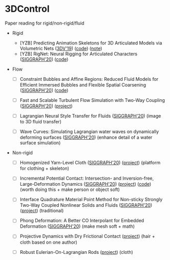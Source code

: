 # 3DControl
Paper reading for rigid/non-rigid/fluid


* Rigid
    * [YZB] Predicting Animation Skeletons for 3D Articulated Models via Volumetric Nets ([3DV'19](https://arxiv.org/abs/1908.08506)) ([code](https://github.com/zhan-xu/AnimSkelVolNet)) ([note](notes/rigid/RigNet_2020_12_1.md))
    * [YZB] RigNet: Neural Rigging for Articulated Characters ([SIGGRAPH'20](https://people.cs.umass.edu/~zhanxu/papers/RigNet.pdf)) ([code](https://people.cs.umass.edu/~zhanxu/papers/RigNet.pdf))


* Flow
    * [ ] Constraint Bubbles and Affine Regions: Reduced Fluid Models for Efficient Immersed Bubbles and Flexible Spatial Coarsening ([SIGGRAPH'20](https://cs.uwaterloo.ca/~c2batty/papers/Goldade2020/reduced_fluids.pdf)) ([code](https://github.com/rgoldade/ReducedFluids))
    * [ ] Fast and Scalable Turbulent Flow Simulation with Two-Way Coupling ([SIGGRAPH'20](http://faculty.sist.shanghaitech.edu.cn/faculty/liuxp/projects/lbm-solid/index/lbm-solid.pdf)) ([project](http://faculty.sist.shanghaitech.edu.cn/faculty/liuxp/projects/lbm-solid/index.htm))
    * [ ] Lagrangian Neural Style Transfer for Fluids ([SIGGRAPH'20](https://arxiv.org/pdf/2005.00803v1.pdf)) (image to 3D fluid transfer)
    * [ ] Wave Curves: Simulating Lagrangian water waves on dynamically deforming surfaces ([SIGGRAPH'20](https://dl.acm.org/doi/pdf/10.1145/3386569.3392466)) (enhance detail of a water surface simulation)
    


* Non-rigid
    * [ ] Homogenized Yarn-Level Cloth ([SIGGRAPH'20](http://pub.ist.ac.at/group_wojtan/projects/2020_Sperl_HYLC/2020_HYLC_paper.pdf)) ([project](http://visualcomputing.ist.ac.at/publications/2020/HYLC/)) (platform for clothing + skeleton)
    * [ ] Incremental Potential Contact: Intersection- and Inversion-free, Large-Deformation Dynamics ([SIGGRAPH'20](https://ipc-sim.github.io/file/IPC-paper-fullRes.pdf)) ([project](https://ipc-sim.github.io/)) ([code](https://github.com/ipc-sim/IPC)) (worth doing this + make person or object soft)
    * [ ] Interface Quadrature Material Point Method for Non-sticky Strongly Two-Way Coupled Nonlinear Solids and Fluids ([SIGGRAPH'20](https://yzhu.io/publication/mpmcoupling2020siggraph/paper.pdf)) ([project](https://yzhu.io/publication/mpmcoupling2020siggraph/)) (traditional)
    * [ ] Phong Deformation: A Better CO Interpolant for Embedded Deformation ([SIGGRAPH'20](http://graphics.pixar.com/library/PhongDefo/paper.pdf)) (make mesh soft + math) 
    * [ ] Projective Dynamics with Dry Frictional Contact ([project](http://elan.inrialpes.fr/people/bertails/#publis)) (hair + cloth based on one author)
    * [ ] Robust Eulerian-On-Lagrangian Rods ([project](http://mslab.es/projects/RobustEOLRods/)) (cloth)

    
    
    
    